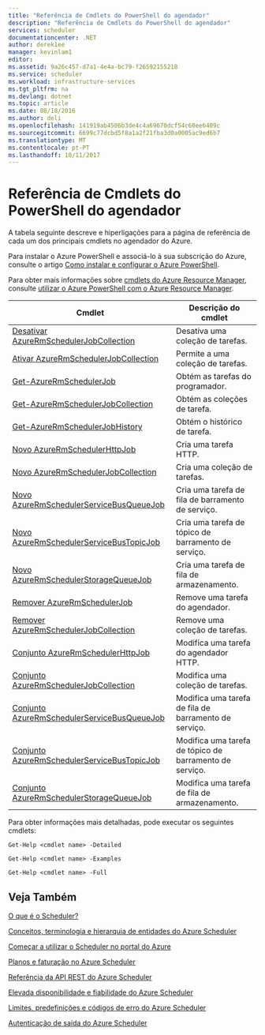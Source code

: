 ```yaml
---
title: "Referência de Cmdlets do PowerShell do agendador"
description: "Referência de Cmdlets do PowerShell do agendador"
services: scheduler
documentationcenter: .NET
author: derek1ee
manager: kevinlam1
editor: 
ms.assetid: 9a26c457-d7a1-4e4a-bc79-f26592155218
ms.service: scheduler
ms.workload: infrastructure-services
ms.tgt_pltfrm: na
ms.devlang: dotnet
ms.topic: article
ms.date: 08/18/2016
ms.author: deli
ms.openlocfilehash: 141919ab4506b3de4c4a69670dcf54c60ee6409c
ms.sourcegitcommit: 6699c77dcbd5f8a1a2f21fba3d0a0005ac9ed6b7
ms.translationtype: MT
ms.contentlocale: pt-PT
ms.lasthandoff: 10/11/2017
---
```

# <a name="scheduler-powershell-cmdlets-reference"></a>Referência de Cmdlets do PowerShell do agendador
A tabela seguinte descreve e hiperligações para a página de referência de cada um dos principais cmdlets no agendador do Azure.

Para instalar o Azure PowerShell e associá-lo à sua subscrição do Azure, consulte o artigo [Como instalar e configurar o Azure PowerShell](/powershell/azure/overview). 

Para obter mais informações sobre [cmdlets do Azure Resource Manager](/powershell/azure/overview), consulte [utilizar o Azure PowerShell com o Azure Resource Manager](../powershell-azure-resource-manager.md).

| Cmdlet | Descrição do cmdlet |
| --- | --- |
| [Desativar AzureRmSchedulerJobCollection](/powershell/module/azurerm.scheduler/disable-azurermschedulerjobcollection) |Desativa uma coleção de tarefas. |
| [Ativar AzureRmSchedulerJobCollection](/powershell/module/azurerm.scheduler/enable-azurermschedulerjobcollection) |Permite a uma coleção de tarefas. |
| [Get-AzureRmSchedulerJob](/powershell/module/azurerm.scheduler/get-azurermschedulerjob) |Obtém as tarefas do programador. |
| [Get-AzureRmSchedulerJobCollection](/powershell/module/azurerm.scheduler/get-azurermschedulerjobcollection) |Obtém as coleções de tarefa. |
| [Get-AzureRmSchedulerJobHistory](/powershell/module/azurerm.scheduler/get-azurermschedulerjobhistory) |Obtém o histórico de tarefa. |
| [Novo AzureRmSchedulerHttpJob](/powershell/module/azurerm.scheduler/new-azurermschedulerhttpjob) |Cria uma tarefa HTTP. |
| [Novo AzureRmSchedulerJobCollection](/powershell/module/azurerm.scheduler/new-azurermschedulerjobcollection) |Cria uma coleção de tarefas. |
| [Novo AzureRmSchedulerServiceBusQueueJob](/powershell/module/azurerm.scheduler/new-azurermschedulerservicebusqueuejob) |Cria uma tarefa de fila de barramento de serviço. |
| [Novo AzureRmSchedulerServiceBusTopicJob](/powershell/module/azurerm.scheduler/new-azurermschedulerservicebustopicjob) |Cria uma tarefa de tópico de barramento de serviço. |
| [Novo AzureRmSchedulerStorageQueueJob](/powershell/module/azurerm.scheduler/new-azurermschedulerstoragequeuejob) |Cria uma tarefa de fila de armazenamento. |
| [Remover AzureRmSchedulerJob](/powershell/module/azurerm.scheduler/remove-azurermschedulerjob) |Remove uma tarefa do agendador. |
| [Remover AzureRmSchedulerJobCollection](/powershell/module/azurerm.scheduler/remove-azurermschedulerjobcollection) |Remove uma coleção de tarefas. |
| [Conjunto AzureRmSchedulerHttpJob](/powershell/module/azurerm.scheduler/set-azurermschedulerhttpjob) |Modifica uma tarefa do agendador HTTP. |
| [Conjunto AzureRmSchedulerJobCollection](/powershell/module/azurerm.scheduler/set-azurermschedulerjobcollection) |Modifica uma coleção de tarefas. |
| [Conjunto AzureRmSchedulerServiceBusQueueJob](/powershell/module/azurerm.scheduler/set-azurermschedulerservicebusqueuejob) |Modifica uma tarefa de fila de barramento de serviço. |
| [Conjunto AzureRmSchedulerServiceBusTopicJob](/powershell/module/azurerm.scheduler/set-azurermschedulerservicebustopicjob) |Modifica uma tarefa de tópico de barramento de serviço. |
| [Conjunto AzureRmSchedulerStorageQueueJob](/powershell/module/azurerm.scheduler/set-azurermschedulerstoragequeuejob) |Modifica uma tarefa de fila de armazenamento. |

Para obter informações mais detalhadas, pode executar os seguintes cmdlets: 

```
Get-Help <cmdlet name> -Detailed
```
```
Get-Help <cmdlet name> -Examples
```
```
Get-Help <cmdlet name> -Full
```

## <a name="see-also"></a>Veja Também
 [O que é o Scheduler?](scheduler-intro.md)

 [Conceitos, terminologia e hierarquia de entidades do Azure Scheduler](scheduler-concepts-terms.md)

 [Começar a utilizar o Scheduler no portal do Azure](scheduler-get-started-portal.md)

 [Planos e faturação no Azure Scheduler](scheduler-plans-billing.md)

 [Referência da API REST do Azure Scheduler](https://msdn.microsoft.com/library/mt629143)

 [Elevada disponibilidade e fiabilidade do Azure Scheduler](scheduler-high-availability-reliability.md)

 [Limites, predefinições e códigos de erro do Azure Scheduler](scheduler-limits-defaults-errors.md)

 [Autenticação de saída do Azure Scheduler](scheduler-outbound-authentication.md)

